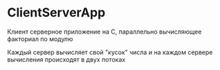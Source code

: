 # ClientServerApp
Клиент серверное приложение на C, параллельно вычисляющее факториал по модулю 

Каждый сервер вычисляет свой "кусок" числа и на каждом сервере вычисления происходят в двух потоках
